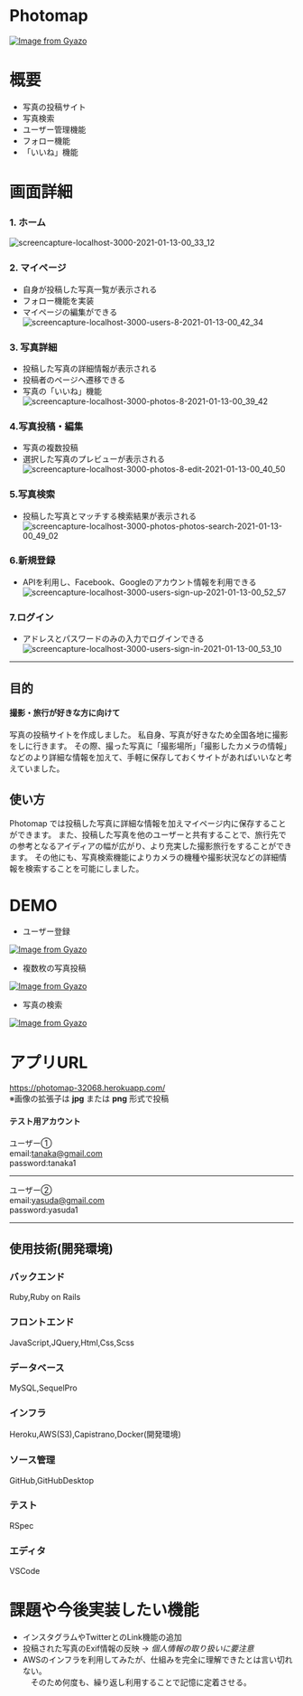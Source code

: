 # Photomap
[![Image from Gyazo](https://i.gyazo.com/a977fb9ca96c48ca83f5854d856128f4.png)](https://gyazo.com/a977fb9ca96c48ca83f5854d856128f4)

# 概要
  - 写真の投稿サイト
  - 写真検索
  - ユーザー管理機能
  - フォロー機能
  - 「いいね」機能

# 画面詳細

### 1. ホーム
![screencapture-localhost-3000-2021-01-13-00_33_12](https://user-images.githubusercontent.com/73719069/104337422-d2513900-5538-11eb-9754-014f69e9b687.png)

### 2. マイページ
- 自身が投稿した写真一覧が表示される  
- フォロー機能を実装  
- マイページの編集ができる  
![screencapture-localhost-3000-users-8-2021-01-13-00_42_34](https://user-images.githubusercontent.com/73719069/104337872-47bd0980-5539-11eb-9dfe-10e2a06ade6f.jpg)

### 3. 写真詳細  
- 投稿した写真の詳細情報が表示される  
- 投稿者のページへ遷移できる  
- 写真の「いいね」機能
![screencapture-localhost-3000-photos-8-2021-01-13-00_39_42](https://user-images.githubusercontent.com/73719069/104337244-9cac5000-5538-11eb-8134-3215c7127d52.jpg)

### 4.写真投稿・編集
- 写真の複数投稿  
- 選択した写真のプレビューが表示される  
![screencapture-localhost-3000-photos-8-edit-2021-01-13-00_40_50](https://user-images.githubusercontent.com/73719069/104337478-e137eb80-5538-11eb-86c3-7322360633b8.jpg)

### 5.写真検索<br>
- 投稿した写真とマッチする検索結果が表示される  
![screencapture-localhost-3000-photos-photos-search-2021-01-13-00_49_02](https://user-images.githubusercontent.com/73719069/104337796-34aa3980-5539-11eb-94a3-bed5ad7b8efa.jpg)

### 6.新規登録  
- APIを利用し、Facebook、Googleのアカウント情報を利用できる  
![screencapture-localhost-3000-users-sign-up-2021-01-13-00_52_57](https://user-images.githubusercontent.com/73719069/104338538-f7927700-5539-11eb-9518-eb7a83401cf8.jpg)

### 7.ログイン
- アドレスとパスワードのみの入力でログインできる  
![screencapture-localhost-3000-users-sign-in-2021-01-13-00_53_10](https://user-images.githubusercontent.com/73719069/104338580-01b47580-553a-11eb-95a9-170a36eafd37.jpg)

***

## 目的
  #### 撮影・旅行が好きな方に向けて
  写真の投稿サイトを作成しました。
私自身、写真が好きなため全国各地に撮影をしに行きます。
その際、撮った写真に「撮影場所」「撮影したカメラの情報」などのより詳細な情報を加えて、手軽に保存しておくサイトがあればいいなと考えていました。

## 使い方
  Photomap では投稿した写真に詳細な情報を加えマイページ内に保存することができます。
また、投稿した写真を他のユーザーと共有することで、旅行先での参考となるアイディアの幅が広がり、より充実した撮影旅行をすることができます。
その他にも、写真検索機能によりカメラの機種や撮影状況などの詳細情報を検索することを可能にしました。

# DEMO
- ユーザー登録

[![Image from Gyazo](https://i.gyazo.com/786da03ef7f071eae22570208ede9dd9.gif)](https://gyazo.com/786da03ef7f071eae22570208ede9dd9)


- 複数枚の写真投稿

[![Image from Gyazo](https://i.gyazo.com/6898ef63688ef9d86df3902c4c5ef9b1.gif)](https://gyazo.com/6898ef63688ef9d86df3902c4c5ef9b1)


- 写真の検索

[![Image from Gyazo](https://i.gyazo.com/25eda96c665d22ed4245288f98cca3bd.gif)](https://gyazo.com/25eda96c665d22ed4245288f98cca3bd)


# アプリURL
https://photomap-32068.herokuapp.com/  
※画像の拡張子は **jpg** または **png** 形式で投稿

#### テスト用アカウント

ユーザー①  
email:tanaka@gmail.com  
password:tanaka1  

***

ユーザー②  
email:yasuda@gmail.com  
password:yasuda1

***

## 使用技術(開発環境)
### バックエンド
Ruby,Ruby on Rails  

### フロントエンド
JavaScript,JQuery,Html,Css,Scss  

### データベース
MySQL,SequelPro  

### インフラ
Heroku,AWS(S3),Capistrano,Docker(開発環境)  

### ソース管理
GitHub,GitHubDesktop  

### テスト
RSpec  

### エディタ
VSCode  

# 課題や今後実装したい機能 
- インスタグラムやTwitterとのLink機能の追加
- 投稿された写真のExif情報の反映 → *個人情報の取り扱いに要注意*
- AWSのインフラを利用してみたが、仕組みを完全に理解できたとは言い切れない。  
　そのため何度も、繰り返し利用することで記憶に定着させる。

